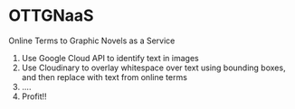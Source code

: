 # OTTGNaaS
Online Terms to Graphic Novels as a Service

1. Use Google Cloud API to identify text in images
2. Use Cloudinary to overlay whitespace over text using bounding boxes, and then replace with text from online terms
3. ....
4. Profit!!
